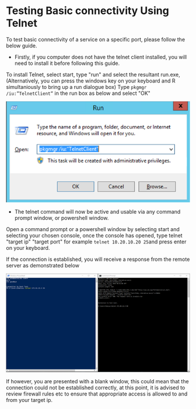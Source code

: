 # Testing Basic connectivity Using Telnet

To test basic connectivity of a service on a specific port, please follow the below guide.

* Firstly, if you computer does not have the telnet client installed, you will need to install it before following this guide.

To install Telnet, select start, type "run" and select the resultant run.exe, (Alternatively, you can press the windows key on your keyboard and R simultaniously to bring up a run dialogue box)
Type `pkgmgr /iu:”TelnetClient”` in the run box as below and select "OK"

![Install Telnet](Images/telnet/telnetinstalltrimmed.PNG)

* The telnet command will now be active and usable via any command prompt window, or powershell window.

Open a command prompt or a powershell window by selecting start and selecting your chosen console, once the console has opened, type telnet "target ip" "target port" for example `telnet 10.20.10.20 25`and press enter on your keyboard.

If the connection is established, you will receive a response from the remote server as demonstrated below

![Telnet Demo 80-25](Images/telnet/pscmdtelnet.PNG)

If however, you are presented with a blank window, this could mean that the connection could not be established correctly, at this point, it is advised to review firewall rules etc to ensure that appropriate access is allowed to and from your target ip.
